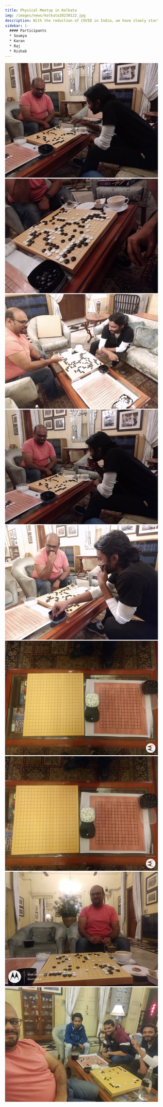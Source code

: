 ```yaml
---
title: Physical Meetup in Kolkata
img: /images/news/kolkata20230122.jpg
description: With the reduction of COVID in India, we have slowly started having ad-hoc meetups. Karan hosted one such meetup in Kolkata this year.
sidebar: |-
  #### Participants
  * Soumya
  * Karan
  * Raj
  * Rishab
---
```

<img src="/images/meetups/kolkata20230122/img-1.jpg">
<img src="/images/meetups/kolkata20230122/img-2.jpg">
<img src="/images/meetups/kolkata20230122/img-3.jpg">
<img src="/images/meetups/kolkata20230122/img-4.jpg">
<img src="/images/meetups/kolkata20230122/img-5.jpg">
<img src="/images/meetups/kolkata20230122/img-6.jpg">
<img src="/images/meetups/kolkata20230122/img-7.jpg">
<img src="/images/meetups/kolkata20230122/img-8.jpg">
<img src="/images/meetups/kolkata20230122/img-9.jpg">

